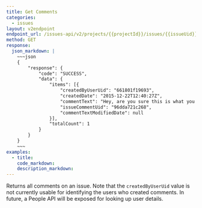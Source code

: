 ```yaml
---
title: Get Comments
categories:
  - issues
layout: v2endpoint
endpoint_url: /issues-api/v2/projects/{{projectId}}/issues/{{issueUid}}/comments
method: GET
response:
  json_markdown: |
    ~~~json
    {
        "response": {
            "code": "SUCCESS",
            "data": {
                "items": [{
                    "createdByUserUid": "661801f19693",
                    "createdDate": "2015-12-22T12:40:27Z",
                    "commentText": "Hey, are you sure this is what you want?",
                    "issueCommentUid": "96dda721c268",
                    "commentTextModifiedDate": null
                }],
                "totalCount": 1
            }
        }
    }
    ~~~
examples:
  - title:
    code_markdown:
    description_markdown:
---
```


Returns all comments on an issue. Note that the `createdByUserUid` value is not currently usable for identifying the users who created comments. In future, a People API will be exposed for looking up user details.